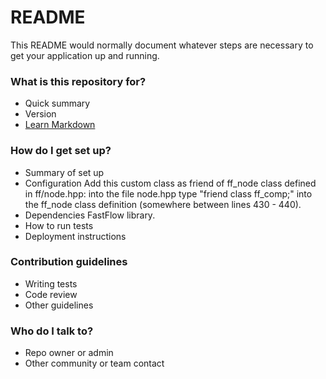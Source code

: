 # README #

This README would normally document whatever steps are necessary to get your application up and running.

### What is this repository for? ###

* Quick summary
* Version
* [Learn Markdown](https://bitbucket.org/tutorials/markdowndemo)

### How do I get set up? ###

* Summary of set up
* Configuration
Add this custom class as friend of ff_node class defined in ff/node.hpp: into the file node.hpp type "friend class ff_comp;" into the ff_node class definition (somewhere between lines 430 - 440).
* Dependencies
FastFlow library.
* How to run tests
* Deployment instructions

### Contribution guidelines ###

* Writing tests
* Code review
* Other guidelines

### Who do I talk to? ###

* Repo owner or admin
* Other community or team contact